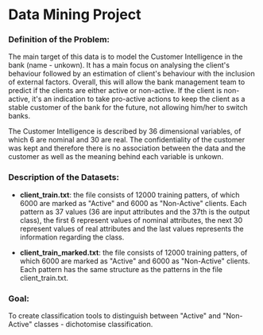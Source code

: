 # Data Mining Project

### Definition of the Problem:

The main target of this data is to model the Customer Intelligence in the bank (name - unkown). It has a main focus on analysing the client's behaviour followed by an estimation of client's behaviour with the inclusion of external factors. Overall, this will allow the bank management team to predict if the clients are either active or non-active. If the client is non-active, it's an indication to take pro-active actions to keep the client as a stable customer of the bank for the future, not allowing him/her to switch banks.

The Customer Intelligence is described by 36 dimensional variables, of which 6 are nominal and 30 are real. The confidentiality of the customer was kept and therefore there is no association between the data and the customer as well as the meaning behind each variable is unkown.

### Description of the Datasets:

- **client_train.txt**: the file consists of 12000 training patters, of which 6000 are marked as "Active" and 6000 as "Non-Active" clients. Each pattern as 37 values (36 are input attributes and the 37th is the output class), the first 6 represent values of nominal attributes, the next 30 represent values of real attributes and the last values represents the information regarding the class.

- **client_train_marked.txt**: the file consists of 12000 training patters, of which 6000 are marked as "Active" and 6000 as "Non-Active" clients. Each pattern has the same structure as the patterns in the file client_train.txt.

### Goal:

To create classification tools to distinguish between "Active" and "Non-Active" classes - dichotomise classification.
